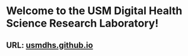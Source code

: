 # Welcome to the USM Digital Health Science Research Laboratory! 

## URL: [usmdhs.github.io](https://usmdhs.github.io/)
